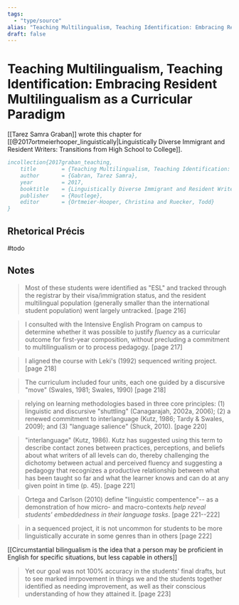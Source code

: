 ```yaml
---
tags:
  - "type/source"
alias: "Teaching Multilingualism, Teaching Identification: Embracing Resident Multilingualism as a Curricular Paradigm"
draft: false
---
```

# Teaching Multilingualism, Teaching Identification: Embracing Resident Multilingualism as a Curricular Paradigm
[[Tarez Samra Graban]] wrote this chapter for [[@2017ortmeierhooper_linguistically|Linguistically Diverse Immigrant and Resident Writers: Transitions from High School to College]].

```bibtex
incollection{2017graban_teaching,
	title        = {Teaching Multilingualism, Teaching Identification: Embracing Resident Multilingualism as a Curricular Paradigm},
	author       = {Gabran, Tarez Samra},
	year         = 2017,
	booktitle    = {Linguistically Diverse Immigrant and Resident Writers: Transitions from High School to College},
	publisher    = {Routlege},
	editor       = {Ortmeier-Hooper, Christina and Ruecker, Todd}
}
```

## Rhetorical Précis
#todo
## Notes
 > Most of these students were identified as "ESL" and tracked through the registrar by their visa/immigration status, and the resident multilingual population (generally smaller than the international student population) went largely untracked. [page 216]
 
 > I consulted with the Intensive English Program on campus to determine whether it was possible to justify *fluency* as a curricular outcome for first-year composition, without precluding a commitment to multilingualism or to process pedagogy. [page 217]
 
 > I aligned the course with Leki's (1992) sequenced writing project. [page 218]
 
 > The curriculum included four units, each one guided by a discursive "move" (Swales, 1981; Swales, 1990) [page 218]
 
 > relying on learning methodologies based in three core principles: (1) linguistic and discursive "shuttling" (Canagarajah, 2002a, 2006); (2) a renewed commitment to interlanguage (Kutz, 1986; Tardy & Swales, 2009); and (3) "language salience" (Shuck, 2010). [page 220]
 
 > "interlanguage" (Kutz, 1986). Kutz has suggested using this term to describe contact zones between practices, perceptions, and beliefs about what writers of all levels can do, thereby challenging the dichotomy between actual and perceived fluency and suggesting a pedagogy that recognizes a productive relationship between what has been taught so far and what the learner knows and can do at any given point in time (p. 45). [page 221]
 
 > Ortega and Carlson (2010) define "linguistic compentence"-- as a demonstration of how micro- and macro-contexts *help reveal students' embeddedness in their language tasks*. [page 221--222]
 
 > in a sequenced project, it is not uncommon for students to be more linguistically accurate in some genres than in others [page 222]
 
 [[Circumstantial bilingualism is the idea that a person may be proficient in English for specific situations, but less capable in others]]

> Yet our goal was not 100% accuracy in the students' final drafts, but to see marked imrpovement in things we and the students together identified as needing improvement, as well as their conscious understanding of how they attained it. [page 223]